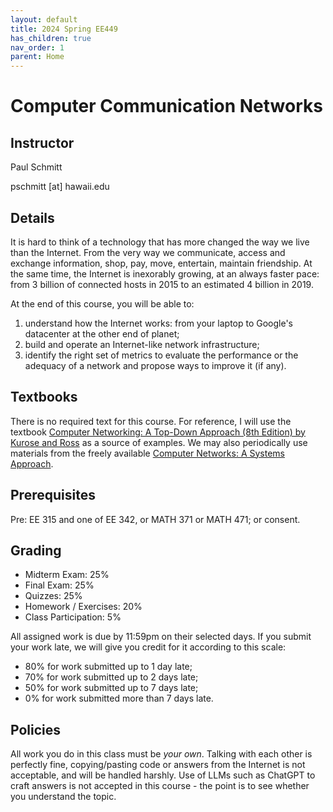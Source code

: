 ```yaml
---
layout: default
title: 2024 Spring EE449
has_children: true
nav_order: 1
parent: Home
---
```


# Computer Communication Networks

## Instructor
Paul Schmitt

pschmitt \[at\] hawaii.edu

## Details
It is hard to think of a technology that has more changed the way we live than the Internet. From the very way we communicate, access and exchange information, shop, pay, move, entertain, maintain friendship. At the same time, the Internet is inexorably growing, at an always faster pace: from 3 billion of connected hosts in 2015 to an estimated 4 billion in 2019.

At the end of this course, you will be able to:

1. understand how the Internet works: from your laptop to Google's datacenter at the other end of planet;
2. build and operate an Internet-like network infrastructure;
3. identify the right set of metrics to evaluate the performance or the adequacy of a network and propose ways to improve it (if any).

## Textbooks
There is no required text for this course. For reference, I will use the textbook [Computer Networking: A Top-Down Approach (8th Edition) by Kurose and Ross](https://www.pearson.com/en-us/subject-catalog/p/computer-networking/P200000003334/9780135928615) as a source of examples. We may also periodically use materials from the freely available [Computer Networks: A Systems Approach](https://book.systemsapproach.org/#).

## Prerequisites 
Pre: EE 315 and one of EE 342, or MATH 371 or MATH 471; or consent.

## Grading
- Midterm Exam: 25%
- Final Exam: 25%
- Quizzes: 25%
- Homework / Exercises: 20%
- Class Participation: 5%

All assigned work is due by 11:59pm on their selected days. If you submit your work late, we will give you credit for it according to this scale:

- 80% for work submitted up to 1 day late;
- 70% for work submitted up to 2 days late;
- 50% for work submitted up to 7 days late;
- 0% for work submitted more than 7 days late.

## Policies
All work you do in this class must be *your own*. Talking with each other is perfectly fine, copying/pasting code or answers from the Internet is not acceptable, and will be handled harshly. Use of LLMs such as ChatGPT to craft answers is not accepted in this course - the point is to see whether you understand the topic.